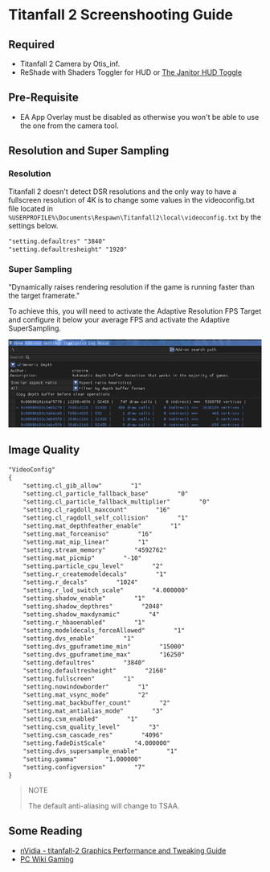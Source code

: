 # Titanfall 2 Screenshooting Guide

## Required
* Titanfall 2 Camera by Otis_inf.
* ReShade with Shaders Toggler for HUD or [The Janitor HUD Toggle](http://www.moddb.com/games/titanfall-2/downloads/toggle-hud5)

## Pre-Requisite
* EA App Overlay must be disabled as otherwise you won't be able to use the one from the camera tool.

## Resolution and Super Sampling
### Resolution 
Titanfall 2 doesn't detect DSR resolutions and the only way to have a fullscreen resolution of 4K is to change some values in the videoconfig.txt file located in `%USERPROFILE%\Documents\Respawn\Titanfall2\local\videoconfig.txt` by the settings below.
```
"setting.defaultres" "3840"
"setting.defaultresheight" "1920"
```
### Super Sampling
"Dynamically raises rendering resolution if the game is running faster than the target framerate."

To achieve this, you will need to activate the Adaptive Resolution FPS Target and configure it below your average FPS and activate the Adaptive SuperSampling.

![image](/assets/images/TF2-Guides.png)

## Image Quality

```
"VideoConfig"
{
    "setting.cl_gib_allow"        "1"
    "setting.cl_particle_fallback_base"        "0"
    "setting.cl_particle_fallback_multiplier"        "0"
    "setting.cl_ragdoll_maxcount"        "16"
    "setting.cl_ragdoll_self_collision"        "1"
    "setting.mat_depthfeather_enable"        "1"
    "setting.mat_forceaniso"        "16"
    "setting.mat_mip_linear"        "1"
    "setting.stream_memory"        "4592762"
    "setting.mat_picmip"        "-10"
    "setting.particle_cpu_level"        "2"
    "setting.r_createmodeldecals"        "1"
    "setting.r_decals"        "1024"
    "setting.r_lod_switch_scale"        "4.000000"
    "setting.shadow_enable"        "1"
    "setting.shadow_depthres"        "2048"
    "setting.shadow_maxdynamic"        "4"
    "setting.r_hbaoenabled"        "1"
    "setting.modeldecals_forceAllowed"        "1"
    "setting.dvs_enable"        "1"
    "setting.dvs_gpuframetime_min"        "15000"
    "setting.dvs_gpuframetime_max"        "16250"
    "setting.defaultres"        "3840"
    "setting.defaultresheight"        "2160"
    "setting.fullscreen"        "1"
    "setting.nowindowborder"        "1"
    "setting.mat_vsync_mode"        "2"
    "setting.mat_backbuffer_count"        "2"
    "setting.mat_antialias_mode"        "3"
    "setting.csm_enabled"        "1"
    "setting.csm_quality_level"        "3"
    "setting.csm_cascade_res"        "4096"
    "setting.fadeDistScale"        "4.000000"
    "setting.dvs_supersample_enable"        "1"
    "setting.gamma"        "1.000000"
    "setting.configversion"        "7"
}
```

>NOTE
>
>The default anti-aliasing will change to TSAA.

## Some Reading
* [nVidia - titanfall-2 Graphics Performance and Tweaking Guide](https://www.nvidia.com/en-us/geforce/guides/gfecnt/titanfall-2-graphics-performance-and-tweaking-guide/)
* [PC Wiki Gaming](https://www.pcgamingwiki.com/wiki/Titanfall_2)
